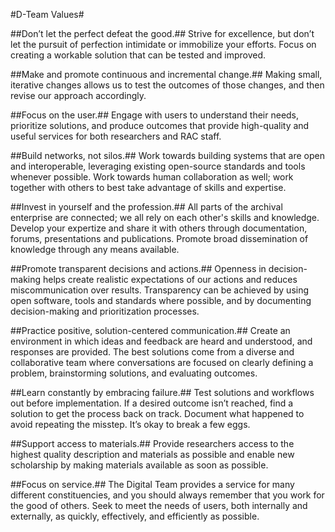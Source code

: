 #D-Team Values#

##Don’t let the perfect defeat the good.##
Strive for excellence, but don’t let the pursuit of perfection intimidate or immobilize your efforts. Focus on creating a workable solution that can be tested and improved. 

##Make and promote continuous and incremental change.##
Making small, iterative changes allows us to test the outcomes of those changes, and then revise our approach accordingly.

##Focus on the user.##
Engage with users to understand their needs, prioritize solutions, and produce outcomes that provide high-quality and useful services for both researchers and RAC staff.

##Build networks, not silos.##
Work towards building systems that are open and interoperable, leveraging existing open-source standards and tools whenever possible. Work towards human collaboration as well; work together with others to best take advantage of skills and expertise.

##Invest in yourself and the profession.##
All parts of the archival enterprise are connected; we all rely on each other's skills and knowledge. Develop your expertize and share it with others through documentation, forums, presentations and publications. Promote broad dissemination of knowledge through any means available.

##Promote transparent decisions and actions.##
Openness in decision-making helps create realistic expectations of our actions and reduces miscommunication over results. Transparency can be achieved by using open software, tools and standards where possible, and by documenting decision-making and prioritization processes.

##Practice positive, solution-centered communication.##
Create an environment in which ideas and feedback are heard and understood, and responses are provided. The best solutions come from a diverse and collaborative team where conversations are focused on clearly defining a problem, brainstorming solutions, and evaluating outcomes.

##Learn constantly by embracing failure.##
Test solutions and workflows out before implementation. If a desired outcome isn’t reached, find a solution to get the process back on track. Document what happened to avoid repeating the misstep. It’s okay to break a few eggs.

##Support access to materials.##
Provide researchers access to the highest quality description and materials as possible and enable new scholarship by making materials available as soon as possible.

##Focus on service.##
The Digital Team provides a service for many different constituencies, and you should always remember that you work for the good of others. Seek to meet the needs of users, both internally and externally, as quickly, effectively, and efficiently as possible. 
